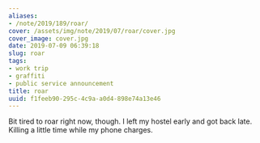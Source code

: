 ```yaml
---
aliases:
- /note/2019/189/roar/
cover: /assets/img/note/2019/07/roar/cover.jpg
cover_image: cover.jpg
date: 2019-07-09 06:39:18
slug: roar
tags:
- work trip
- graffiti
- public service announcement
title: roar
uuid: f1feeb90-295c-4c9a-a0d4-898e74a13e46
---
```


Bit tired to roar right now, though. I left my hostel early and got back late.
Killing a little time while my phone charges.
